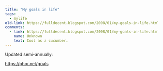 ```yaml
---
title: "My goals in life"
tags: 
  - mylife	
old-link: https://fulldecent.blogspot.com/2008/01/my-goals-in-life.html
comments:
  - link: https://fulldecent.blogspot.com/2008/01/my-goals-in-life.html#comments
    name: Unknown
    text: Cool as a cucumber.
---
```


Updated semi-annually:

<a href="https://phor.net/goals">https://phor.net/goals</a>
